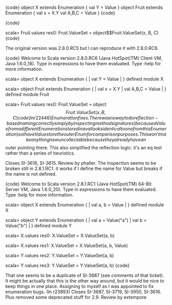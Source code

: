 {code}
object X extends Enumeration {
    val Y = Value
}
object Fruit extends Enumeration {
    val x = X.Y
    val A,B,C = Value
}
{code}


{code}

scala> Fruit.values
res0: Fruit.ValueSet = object$$Fruit.ValueSet(x, B, C)
{code}


The original version was 2.8.0.RC5 but I can reproduce it with 2.8.0.RC6.

{code}
Welcome to Scala version 2.8.0.RC6 (Java HotSpot(TM) Client VM, Java 1.6.0_18).
Type in expressions to have them evaluated.
Type :help for more information.

scala> object X extends Enumeration {
     |     val Y = Value
     | }
defined module X

scala> object Fruit extends Enumeration {
     |     val x = X.Y
     |     val A,B,C = Value
     | }
defined module Fruit

scala> Fruit.values
res0: Fruit.ValueSet = object$$Fruit.ValueSet(x, B, C)
{code}
(In r22446) Enumeration fixes.  There was no way to do reflection-based naming
correctly simply by inspecting method signatures (because a Value from
a different Enumeration stored in a val looks identical to one from
this Enumeration) so I have Value store the outer Enum for comparison
purposes.  This won't make anything new uncollectable because they
already have an $$outer pointing there.  This also simplified the
reflection logic: it's an eq test rather than a series of heuristics.

Closes SI-3616, SI-3615.  Review by phaller.
The inspection seems to be broken still in 2.8.1.RC1. it works if I define the name for Value but breaks if the name is not defined.

{code}
Welcome to Scala version 2.8.1.RC1 (Java HotSpot(TM) 64-Bit Server VM, Java 1.6.0_20).
Type in expressions to have them evaluated.
Type :help for more information.

scala> object X extends Enumeration {
     | val a, b = Value 
     | }
defined module X

scala> object Y extends Enumeration {
     | val a = Value("a")
     | val b = Value("b")
     | }
defined module Y

scala> X.values
res0: X.ValueSet = X.ValueSet(a, b)

scala> X.values
res1: X.ValueSet = X.ValueSet(a, b, Value)

scala> Y.values
res2: Y.ValueSet = Y.ValueSet(a, b)

scala> Y.values
res3: Y.ValueSet = Y.ValueSet(a, b)
{code}

That one seems to be a duplicate of SI-3687 (see comments of that ticket). It might be actually that this is the other way around, but it would be nice to keep things in one place. Assigning to myself as I was appointed to fix enumeration bugs.
(In r23893) Closes SI-3687, SI-3719, SI-3950, SI-3616. Plus removed some deprecated stuff for 2.9. Review by extempore
